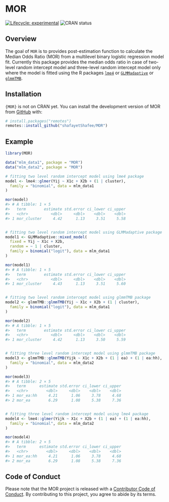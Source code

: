 
<!-- README.md is generated from README.Rmd. Please edit that file -->

# MOR

<!-- badges: start -->

[![Lifecycle:
experimental](https://img.shields.io/badge/Lifecycle-Stable-97ca00)](https://lifecycle.r-lib.org/articles/stages.html#stable)
![CRAN status](https://img.shields.io/badge/CRAN-not%20published-red)

<!-- badges: end -->

## Overview

The goal of `MOR` is to provides post-estimation function to calculate
the Median Odds Ratio (MOR) from a multilevel binary logistic regression
model fit. Currently this package provides the median odds ratio in case
of two-level random intercept model and three-level random intercept
model only where the model is fitted using the R packages
[`lme4`](https://github.com/lme4/lme4/) or
[`GLMMadaptive`](https://drizopoulos.github.io/GLMMadaptive/index.html)
or [`glmmTMB`](https://glmmtmb.github.io/glmmTMB/).

## Installation

`{MOR}` is not on CRAN yet. You can install the development version of
MOR from [GitHub](https://github.com/) with:

``` r
# install.packages("remotes")
remotes::install_github("shafayetShafee/MOR")
```

## Example

``` r
library(MOR)

data("mlm_data1", package = "MOR")
data("mlm_data2", package = "MOR")

# fitting two level random intercept model using lme4 package
model <- lme4::glmer(Yij ~ X1c + X2b + (1 | cluster),
  family = "binomial", data = mlm_data1
)

mor(model)
#> # A tibble: 1 × 5
#>   term        estimate std.error ci_lower ci_upper
#>   <chr>          <dbl>     <dbl>    <dbl>    <dbl>
#> 1 mor_cluster     4.42      1.13     3.51     5.58


# fitting two level random intercept model using GLMMadaptive package
model1 <- GLMMadaptive::mixed_model(
  fixed = Yij ~ X1c + X2b,
  random = ~ 1 | cluster,
  family = binomial("logit"), data = mlm_data1
)

mor(model1)
#> # A tibble: 1 × 5
#>   term        estimate std.error ci_lower ci_upper
#>   <chr>          <dbl>     <dbl>    <dbl>    <dbl>
#> 1 mor_cluster     4.43      1.13     3.51     5.60


# fitting two level random intercept model using glmmTMB package
model2 <- glmmTMB::glmmTMB(Yij ~ X1c + X2b + (1 | cluster),
  family = binomial("logit"), data = mlm_data1
)

mor(model2)
#> # A tibble: 1 × 5
#>   term        estimate std.error ci_lower ci_upper
#>   <chr>          <dbl>     <dbl>    <dbl>    <dbl>
#> 1 mor_cluster     4.42      1.13     3.50     5.59


# fitting three level random intercept model using glmmTMB package
model3 <- glmmTMB::glmmTMB(Yijk ~ X1c + X2b + (1 | ea) + (1 | ea:hh),
  family = "binomial", data = mlm_data2
)

mor(model3)
#> # A tibble: 2 × 5
#>   term      estimate std.error ci_lower ci_upper
#>   <chr>        <dbl>     <dbl>    <dbl>    <dbl>
#> 1 mor_ea:hh     4.21      1.06     3.78     4.68
#> 2 mor_ea        6.29      1.08     5.38     7.36


# fitting three level random intercept model using lme4 package
model4 <- lme4::glmer(Yijk ~ X1c + X2b + (1 | ea) + (1 | ea:hh),
  family = "binomial", data = mlm_data2
)

mor(model4)
#> # A tibble: 2 × 5
#>   term      estimate std.error ci_lower ci_upper
#>   <chr>        <dbl>     <dbl>    <dbl>    <dbl>
#> 1 mor_ea:hh     4.21      1.06     3.78     4.68
#> 2 mor_ea        6.29      1.08     5.38     7.36
```

## Code of Conduct

Please note that the MOR project is released with a [Contributor Code of
Conduct](https://contributor-covenant.org/version/2/1/CODE_OF_CONDUCT.html).
By contributing to this project, you agree to abide by its terms.
